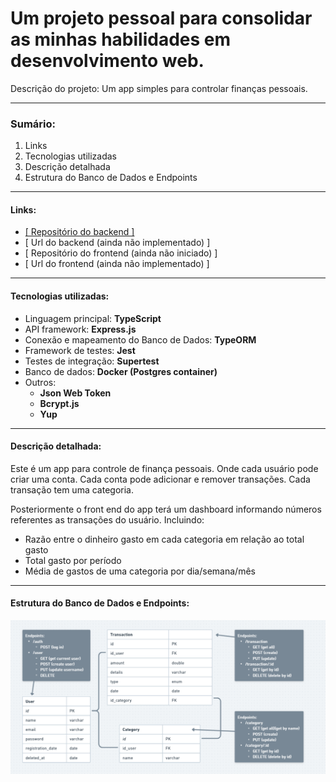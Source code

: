 # Um projeto pessoal para consolidar as minhas habilidades em desenvolvimento web.
Descrição do projeto: Um app simples para controlar finanças pessoais.

---
### Sumário:
1. Links
2. Tecnologias utilizadas
3. Descrição detalhada
4. Estrutura do Banco de Dados e Endpoints

---
#### Links:
- [[ Repositório do backend ]](https://github.com/LucasVolkmann/fin-backend)
- [ Url do backend (ainda não implementado) ]
- [ Repositório do frontend (ainda não iniciado) ]
- [ Url do frontend (ainda não implementado) ]

---
#### Tecnologias utilizadas:
- Linguagem principal: **TypeScript**
- API framework: **Express.js**
- Conexão e mapeamento do Banco de Dados: **TypeORM**
- Framework de testes: **Jest**
- Testes de integração: **Supertest**
- Banco de dados: **Docker (Postgres container)**
- Outros:
  - **Json Web Token**
  - **Bcrypt.js**
  - **Yup**

---
#### Descrição detalhada:
Este é um app para controle de finança pessoais. Onde cada usuário pode criar uma conta. Cada conta pode adicionar e remover transações. Cada transação tem uma categoria.

Posteriormente o front end do app terá um dashboard informando números referentes as transações do usuário. Incluindo:
- Razão entre o dinheiro gasto em cada categoria em relação ao total gasto
- Total gasto por período
- Média de gastos de uma categoria por dia/semana/mês

---
#### Estrutura do Banco de Dados e Endpoints:
![Logo do Markdown](docs/database-model.png)




